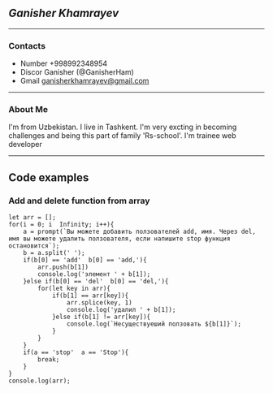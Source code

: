 ## _Ganisher Khamrayev_

---

### Contacts

- Number +998992348954
- Discor Ganisher (@GanisherHam)
- Gmail ganisherkhamrayev@gmail.com

---

### About Me

I'm from Uzbekistan. I live in Tashkent.
I'm very excting in becoming challenges and being this part of family 'Rs-school'.
I'm trainee web developer

---

## Code examples

### Add and delete function from array

```
let arr = [];
for(i = 0; i  Infinity; i++){
    a = prompt(`Вы можете добавить ползователей add, имя. Через del, имя вы можете удалить ползователя, если напишите stop функция остановится`);
    b = a.split(' ');
    if(b[0] == 'add'  b[0] == 'add,'){
        arr.push(b[1])
        console.log('элемент ' + b[1]);
    }else if(b[0] == 'del'  b[0] == 'del,'){
        for(let key in arr){
            if(b[1] == arr[key]){
                arr.splice(key, 1)
                console.log('удалил ' + b[1]);
            }else if(b[1] != arr[key]){
                console.log(`Несуществуеший ползовать ${b[1]}`);
            }
        }
    }
    if(a == 'stop'  a == 'Stop'){
        break;
    }
}
console.log(arr);
```